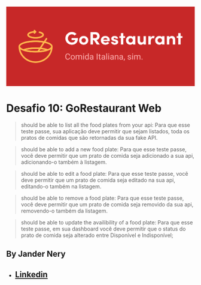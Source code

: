 ![Banner GoBarber Backend](https://github.com/jnerydesigner/desafio-10-go-restaurant-web/blob/master/src/assets/banner-github-gorestaurant.png)

# Desafio 10: GoRestaurant Web


> should be able to list all the food plates from your api: Para que esse teste passe, sua aplicação deve permitir que sejam listados, toda os pratos de comidas que são retornadas da sua fake API.

> should be able to add a new food plate: Para que esse teste passe, você deve permitir que um prato de comida seja adicionado a sua api, adicionando-o também à listagem.

> should be able to edit a food plate: Para que esse teste passe, você deve permitir que um prato de comida seja editado na sua api, editando-o também na listagem.

> should be able to remove a food plate: Para que esse teste passe, você deve permitir que um prato de comida seja removido da sua api, removendo-o também da listagem.

> should be able to update the availibility of a food plate: Para que esse teste passe, em sua dashboard você deve permitir que o status do prato de comida seja alterado entre Disponível e Indisponível;


## By Jander Nery
* ##  [Linkedin](https://www.linkedin.com/in/jander-nery-61531335/)
